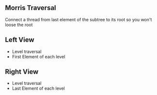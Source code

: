## Morris Traversal

Connect a thread from last element of the subtree to its root so you won't loose the root

## Left View
* Level traversal
* First Element of each level

## Right View
* Level traversal
* Last Element of each level
